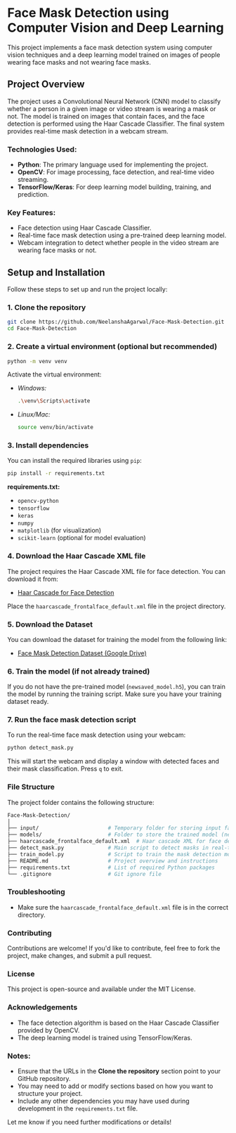 # Face Mask Detection using Computer Vision and Deep Learning

This project implements a face mask detection system using computer vision techniques and a deep learning model trained on images of people wearing face masks and not wearing face masks.

## Project Overview

The project uses a Convolutional Neural Network (CNN) model to classify whether a person in a given image or video stream is wearing a mask or not. The model is trained on images that contain faces, and the face detection is performed using the Haar Cascade Classifier. The final system provides real-time mask detection in a webcam stream.

### Technologies Used:
- **Python**: The primary language used for implementing the project.
- **OpenCV**: For image processing, face detection, and real-time video streaming.
- **TensorFlow/Keras**: For deep learning model building, training, and prediction.

### Key Features:
- Face detection using Haar Cascade Classifier.
- Real-time face mask detection using a pre-trained deep learning model.
- Webcam integration to detect whether people in the video stream are wearing face masks or not.

## Setup and Installation

Follow these steps to set up and run the project locally:

### 1. Clone the repository

```bash
git clone https://github.com/NeelanshaAgarwal/Face-Mask-Detection.git
cd Face-Mask-Detection
```

### 2. Create a virtual environment (optional but recommended)

```bash
python -m venv venv
```

Activate the virtual environment:

- *Windows:*

  ```bash
  .\venv\Scripts\activate
  ```

- *Linux/Mac:*

  ```bash
  source venv/bin/activate
  ```

### 3. Install dependencies

You can install the required libraries using `pip`:

```bash
pip install -r requirements.txt
```

**requirements.txt:**

  - `opencv-python`
  - `tensorflow`
  - `keras`
  - `numpy`
  - `matplotlib` (for visualization)
  - `scikit-learn` (optional for model evaluation)

### 4. Download the Haar Cascade XML file

The project requires the Haar Cascade XML file for face detection. You can download it from:

- [Haar Cascade for Face Detection](https://github.com/opencv/opencv/tree/master/data/haarcascades)

Place the `haarcascade_frontalface_default.xml` file in the project directory.

### 5. Download the Dataset

You can download the dataset for training the model from the following link:

- [Face Mask Detection Dataset (Google Drive)](https://drive.google.com/file/d/1IKBnFMSH0R0Ce281O8lOPa-8Ixe6VLv8/view?usp=drive_link)

### 6. Train the model (if not already trained)

If you do not have the pre-trained model (`newsaved_model.h5`), you can train the model by running the training script. Make sure you have your training dataset ready.

### 7. Run the face mask detection script

To run the real-time face mask detection using your webcam:

```bash
python detect_mask.py
```

This will start the webcam and display a window with detected faces and their mask classification. Press `q` to exit.

### File Structure

The project folder contains the following structure:

```bash
Face-Mask-Detection/
│
├── input/                      # Temporary folder for storing input face images
├── models/                     # Folder to store the trained model (newsaved_model.h5)
├── haarcascade_frontalface_default.xml  # Haar cascade XML for face detection
├── detect_mask.py              # Main script to detect masks in real-time using webcam
├── train_model.py              # Script to train the mask detection model
├── README.md                   # Project overview and instructions
├── requirements.txt            # List of required Python packages
└── .gitignore                  # Git ignore file
```

### Troubleshooting

- Make sure the `haarcascade_frontalface_default.xml` file is in the correct directory.

### Contributing

Contributions are welcome! If you'd like to contribute, feel free to fork the project, make changes, and submit a pull request.

### License

This project is open-source and available under the MIT License.

### Acknowledgements

- The face detection algorithm is based on the Haar Cascade Classifier provided by OpenCV.
- The deep learning model is trained using TensorFlow/Keras.


### Notes:

- Ensure that the URLs in the **Clone the repository** section point to your GitHub repository.
- You may need to add or modify sections based on how you want to structure your project.
- Include any other dependencies you may have used during development in the `requirements.txt` file.

Let me know if you need further modifications or details!
